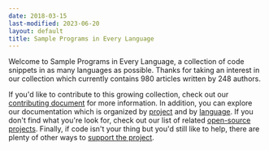 ```yaml
---
date: 2018-03-15
last-modified: 2023-06-20
layout: default
title: Sample Programs in Every Language
---
```


Welcome to Sample Programs in Every Language, a collection of code snippets in as many languages as possible. Thanks for taking an interest in our collection which currently contains 980 articles written by 248 authors.

If you'd like to contribute to this growing collection, check out our [contributing document](https://github.com/TheRenegadeCoder/sample-programs/blob/master/.github/CONTRIBUTING.md) for more information. In addition, you can explore our documentation which is organized by [project](/projects) and by [language](/languages). If you don't find what you're look for, check out our list of related [open-source projects](/related). Finally, if code isn't your thing but you'd still like to help, there are plenty of other ways to [support the project](https://therenegadecoder.com/updates/5-ways-you-can-support-the-renegade-coder/).